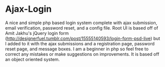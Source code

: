 Ajax-Login
==========

A nice and simple php based login system complete with ajax submission, email verification, password reset, and a config file.  Root UI is based off of Amit Jakhu's jQuery login form (http://designerfuel.tumblr.com/post/15555140593/login-form-psd-live) but I added to it with the ajax submissions and a registration page, password reset page, and message boxes.  I am a beginner in php so feel free to correct any mistakes or make suggestions on improvements.  It is based off an object oriented system.
